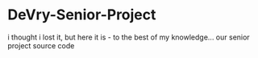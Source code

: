 DeVry-Senior-Project
====================

i thought i lost it, but here it is - to the best of my knowledge... our senior project source code
